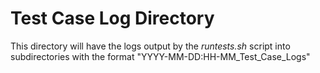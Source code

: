 # Test Case Log Directory

This directory will have the logs output by the *runtests.sh* script into subdirectories with the format "YYYY-MM-DD:HH-MM_Test_Case_Logs"
